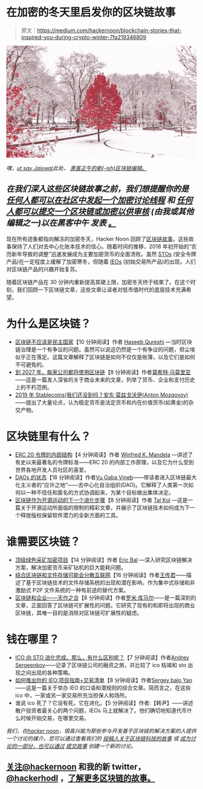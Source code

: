 # 在加密的冬天里启发你的区块链故事

> 原文：<https://medium.com/hackernoon/blockchain-stories-that-inspired-you-during-crypto-winter-7fa219346809>

![](img/4a89c49a26069767a9ee462b2080cea4.png)

*嘿，*[*ut sav Jaiswal*](https://hackernoon.com/@utsavjaiswal1)*此处，* [*黑客正午的新(-ish)区块链编辑。*](https://hackernoon.com/meet-the-new-hacker-noon-editors-b37508a3e771)

## *在我们深入这些区块链故事之前，我们想提醒你的是* [*任何人都可以在社区中发起一个加密讨论线程*](https://community.hackernoon.com/c/Crypto) *和* [*任何人都可以提交一个区块链或加密以供审核*](https://contribute.hackernoon.com/) *(由我或其他编辑之一)以在黑客中午* *发表* [。](https://contribute.hackernoon.com/)

现在所有迹象都指向解冻的加密冬天，Hacker Noon 回顾了[区块链故事](https://hackernoon.com/blockchain/home)，这些故事保持了人们对去中心化账本技术的信心。随着时间的推移，2018 年初开始的“农历新年导致的调整”迅速发展成为主要加密货币的全面溃败。虽然 [STOs](https://hackernoon.com/tagged/sto) (安全令牌产品)在一定程度上缓解了加密寒冬，但随着 [IEOs](https://hackernoon.com/tagged/initial-exchange-offering) (初始交易所产品)的出现，人们对区块链产品的兴趣开始复苏。

随着区块链产品在 30 分钟内重新提高其硬上限，加密冬天终于结束了。在这个时刻，我们回顾一下区块链文章，这些文章让读者对低市值时代的底层技术充满希望。

# 为什么是区块链？

*   [区块链不应该是民主国家](https://hackernoon.com/blockchains-should-not-be-democracies-14379e0e23ad)【10 分钟阅读】作者 [Haseeb Qureshi](https://hackernoon.com/@hosseeb) —当时区块链治理是一个有争议的问题。虽然可以说这仍然是一个有争议的问题，但尘埃似乎正在落定。这篇文章解释了区块链是如何不仅仅是账簿，以及它们是如何不可避免的。
*   [到 2027 年，每家公司都将使用区块链](https://hackernoon.com/your-company-will-use-blockchain-in-less-than-10-years-heres-how-6d9da452fa8d)【8 分钟阅读】作者[莫希特·马莫里亚](https://hackernoon.com/@mohitmamoria)——这是一篇发人深省的关于商业未来的文章，列举了货币、企业和支付历史上的不朽范例。
*   [2019 年 Stablecoins(我们还没到吗？安东·莫兹戈沃伊(Anton Mozgovoy)](https://hackernoon.com/stablecoins-in-2019-are-we-are-not-there-yet-1e5686eea203)——提出了大量论点，认为稳定货币是法定货币和内在价值货币(如黄金)的杂交产物。

# 区块链里有什么？

*   [ERC 20 令牌的内部结构](https://hackernoon.com/the-innards-of-an-erc20-token-587c29e9b8a1)【4 分钟阅读】作者 [Winfred K. Mandela](https://hackernoon.com/@winfredkmandela) —讲述了有史以来最著名的令牌标准——ERC 20 的内部工作原理，以及它为什么受到世界各地开发人员社区的喜爱。
*   [DAOs 的状态](https://hackernoon.com/the-state-of-the-daos-b7cba318460b)【18 分钟阅读】作者[Vu Gaba Vineb](https://hackernoon.com/@gabavineb)——带读者进入区块链最大化主义者的“应许之地”——去中心化自治组织(DAO)。它解释了人类第一次如何以一种不信任和匿名的方式协调起来，为某个目标做出集体决定。
*   [区块链作为开源运动的下一个进化步骤](https://hackernoon.com/blockchain-as-the-next-evolutionary-step-of-the-open-source-movement-12ea8d876578)【8 分钟阅读】作者 [Tal Kol](https://hackernoon.com/@talkol) —这是一篇关于开源运动所面临的限制的精彩文章，并展示了区块链技术如何成为下一个释放版权保留软件潜力的全新方面的工具。

# 谁需要区块链？

*   [顶级绿色采矿加密项目](https://hackernoon.com/top-green-mining-projects-a3127a88f8b1)【14 分钟阅读】作者 [Eric Bal](https://hackernoon.com/@eric.baleine) —深入研究区块链解决方案，解决加密货币采矿钻机的巨大能耗问题。
*   [结合区块链和文件存储可能会分散互联网](https://hackernoon.com/combining-blockchain-and-file-storage-might-just-decentralize-the-internet-d94c2701a8fa)【16 分钟阅读】作者[王传君](https://hackernoon.com/@ericwang1)——描述了基于区块链技术的文件存储系统的出现和潜在影响，作为集中式存储和非激励式 P2P 文件系统的一种有前途的替代方案。
*   [区块链和企业——天作之合](https://hackernoon.com/blockchain-and-entertprises-a-match-made-in-heaven-4b067654ae21)【8 分钟阅读】作者[罗米·库马尔](https://hackernoon.com/@sammy.exodus)——是一篇深刻的文章，正面回答了区块链可扩展性的问题。它研究了现有的和即将出现的商业区块链，其唯一目的是消除对区块链可扩展性的疑虑。

# 钱在哪里？

*   [ICO 向 STO 进化完成。那么，有什么区别呢？](https://hackernoon.com/ico-to-sto-evolution-is-complete-so-whats-the-difference-b45942408c03)【7 分钟阅读】作者[Andrey Sergeenkov](https://hackernoon.com/@sergeenkov)——记录了区块链公司的融资之旅，并比较了 ico 枯竭和 sto 出现之间出现的各种策略。
*   [如何推出你的 IEO:项目指南+交易清单](https://hackernoon.com/how-to-launch-your-ieo-guide-for-projects-list-of-exchanges-dcebca23bcac)【8 分钟阅读】作者[Sergey balo Yan](https://hackernoon.com/@baloyan)——这是一篇关于举办 IEO 的口语和潜规则的综合文章。简而言之，在这些 ico 中，一家或另一家交易所充当担保人和场所。
*   谁说 ico 死了？它没有死，它在进化。【5 分钟阅读】作者:【韩尹】——讲述散户投资者最关心的两个问题，IEOs 马上就解决了。他们确切地知道代币什么时候开始交易，在哪里交易。

*我们，在*[*hacker noon*](http://hackernoon.com)*，很高兴能为那些参与开发基于区块链的解决方案的人提供一个讨论的媒介。您可以通过查看我们的* [*投稿人关于区块链科技的故事*](https://hackernoon.com/blockchain/home) *或* [*成为讨论的一部分，也可以通过*](https://contribute.hackernoon.com) [*提交故事*](https://contribute.hackernoon.com) *创建一个新的讨论。*

## [关注@hackernoon](http://twitter.com/hackernoon) 和我的新 twitter， [@hackerhodl](https://twitter.com/hackerhodl) ，[了解更多区块链的故事。](https://twitter.com/hackerhodl)